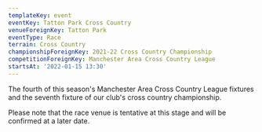 ```yaml
---
templateKey: event
eventKey: Tatton Park Cross Country
venueForeignKey: Tatton Park
eventType: Race
terrain: Cross Country
championshipForeignKey: 2021-22 Cross Country Championship
competitionForeignKey: Manchester Area Cross Country League
startsAt: '2022-01-15 13:30'
---
```

The fourth of this season's Manchester Area Cross Country League fixtures and
the seventh fixture of our club's cross country championship.

Please note that the race venue is tentative at this stage and will be confirmed at a later date.
